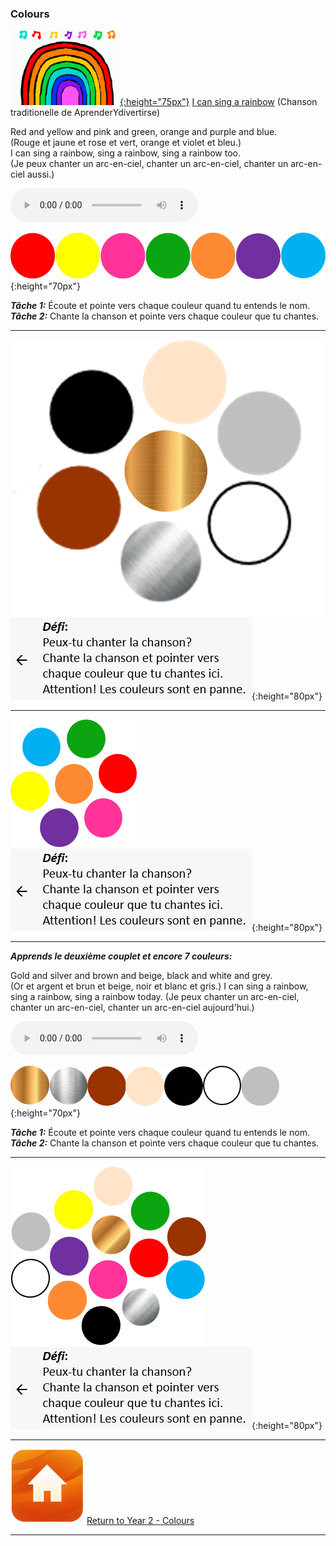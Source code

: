 ### Colours

[![rainb](/images/rainb.png){:height="75px"}](https://www.youtube.com/watch?v=y7nE4ADGaOc?start=0&end=33) [I can sing a rainbow](https://www.youtube.com/watch?v=y7nE4ADGaOc?start=0&end=33) (Chanson  traditionelle de AprenderYdivertirse)  

Red and yellow and pink and green, orange and purple and blue.  
(Rouge et jaune et rose et vert, orange et violet et bleu.)   
I can sing a rainbow, sing a rainbow, sing a rainbow too.  
(Je peux chanter un arc-en-ciel, chanter un arc-en-ciel, chanter un arc-en-ciel aussi.)  

<!--![listen](/images/listen.png){:height="35px"} + ![sing](/sing.PNG){:height="35px"}:-->
<audio src="audio/V1s2.m4a" controls preload></audio>  

![colballtr](/images/colballtr.png){:height="70px"} 

***Tâche 1:*** Écoute et pointe vers chaque couleur quand tu entends le nom.  
***Tâche 2:*** Chante la chanson et pointe vers chaque couleur que tu chantes.  

***  

![v2](/images/v2.png) ![rainbbfr](/images/rainbbfr.PNG){:height="80px"}  

***

![colmix](/images/colmix.png) ![rainbbfr](/images/rainbbfr.PNG){:height="80px"}

***  

***Apprends le deuxième couplet et encore 7 couleurs:***  

Gold and silver and brown and beige, black and white and grey.  
(Or et argent et brun et beige, noir et blanc et gris.)
I can sing a rainbow, sing a rainbow, sing a rainbow today.
(Je peux chanter un arc-en-ciel, chanter un arc-en-ciel, chanter un arc-en-ciel aujourd'hui.)  

<audio src="audio/y2_v2.mp3" controls preload></audio>  

![colbbbc2](/images/colbbbc2.png){:height="70px"}  

***Tâche 1:*** Écoute et pointe vers chaque couleur quand tu entends le nom.  
***Tâche 2:*** Chante la chanson et pointe vers chaque couleur que tu chantes.  

***  

![colmix2](/images/colmix2.png) ![rainbbfr](/images/rainbbfr.PNG){:height="80px"}

***
[![home](/images/home.png)](https://english-homework.github.io/KidooLand/Colours_B) [Return to Year 2 - Colours](https://english-homework.github.io/KidooLand/Colours_B)

***
